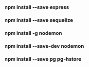 ### npm install --save express

### npm install --save sequelize

### npm install -g nodemon
### npm install --save-dev nodemon

### npm install --save pg pg-hstore